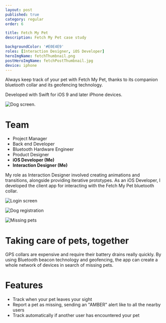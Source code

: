 ```yaml
---
layout: post
published: true
category: regular
order: 6

title: Fetch My Pet
description: Fetch My Pet case study

backgroundColor: '#E0E4E9'
roles: [Interaction Designer, iOS Developer]
heroImgName: fetchThumbnail.png
postHeroImgName: fetchPostThumbnail.jpg
device: iphone
---
```


Always keep track of your pet with Fetch My Pet, thanks to its companion bluetooth collar and its geofencing technology.

Developed with Swift for iOS 9 and later iPhone devices.

![Dog screen.](/static/media/posts/fetch/picture1.jpg)

# Team

- Project Manager
- Back end Developer
- Bluetooth Hardware Engineer
- Product Designer
- **iOS Developer (Me)**
- **Interaction Designer (Me)**

My role as Interaction Designer involved creating animations and transitions, alongside providing iterative prototypes. As an iOS Developer, I developed the client app for interacting with the Fetch My Pet bluetooth collar.

![Login screen](/static/media/posts/fetch/picture2.jpg)

![Dog registration](/static/media/posts/fetch/picture3.jpg)

![Missing pets](/static/media/posts/fetch/picture4.jpg)

# Taking care of pets, together

GPS collars are expensive and require their battery drains really quickly. By using Bluetooth beacon technology and geofencing, the app can create a whole network of devices in search of missing pets. 

# Features

- Track when your pet leaves your sight
- Report a pet as missing, sending an "AMBER" alert like to all the nearby users
- Track automatically if another user has encountered your pet

